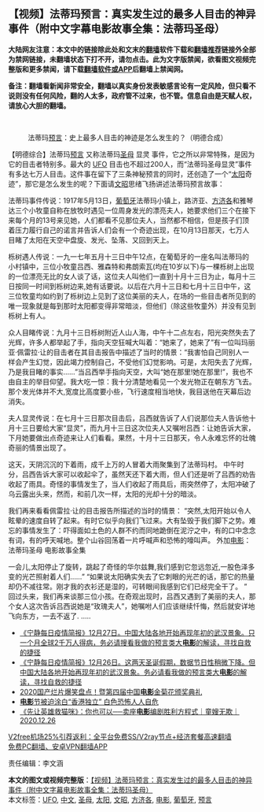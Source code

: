  <h2>【视频】法蒂玛预言：真实发生过的最多人目击的神异事件（附中文字幕电影故事全集：法蒂玛圣母）</h2> <p class="notice"><b>大陆网友注意：本文中的链接除此处和文末的<a href="https://github.com/bannedbook/fanqiang" >翻墙</a>软件下载和<a href="https://github.com/killgcd/justmysocks/blob/master/README.md">翻墙推荐</a>链接外全部为禁网链接，未翻墙状态下打不开，请勿点击。此为文字版禁闻，欲看图文视频完整版和更多禁闻，请下载<a href="https://github.com/bannedbook/fanqiang">翻墙软件或APP</a>后翻墙上禁闻网。</p><p>备注：翻墙看新闻非常安全，翻墙以真实身份发表敏感言论有一定风险，但只看不说则没有任何风险，翻的人太多，政府管不过来，也不管。信息自由是天赋人权，请放心大胆的翻墙。</b></p>  <div class="entry"> <br /> <figure><figcaption class="wp-caption-text">法蒂玛<a href="https://www.bannedbook.org/bnews/tag/%e9%a2%84%e8%a8%80/" class="st_tag internal_tag" rel="tag" title="标签 预言 下的日志">预言</a>：史上最多人目击的神迹是怎么发生的？（明德合成）</figcaption></figure> <p>【明德综合】法蒂玛<span class='wp_keywordlink'><a href="https://www.bannedbook.org/forum5/" title="预言玄学禁书下载" rel="nofollow">预言</a></span> 又称法蒂玛<a href="https://www.bannedbook.org/bnews/tag/%e5%9c%a3%e6%af%8d/" class="st_tag internal_tag" rel="tag" title="标签 圣母 下的日志">圣母</a> 显灵 事件，它之所以非常特殊，是因为它的目击者特别多。最大的 <a href="https://www.bannedbook.org/bnews/tag/ufo/" class="st_tag internal_tag" rel="tag" title="标签 UFO 下的日志">UFO</a> 目击也不超过200人，而“法蒂玛圣母显灵”事件有多达七万人目击。这件事在留下了三条神秘预言的同时，还创造了一个“<a href="https://www.bannedbook.org/bnews/tag/%e5%a4%aa%e9%98%b3/" class="st_tag internal_tag" rel="tag" title="标签 太阳 下的日志">太阳</a>奇迹”，那它是怎么发生的呢？下面请<a href="https://www.bannedbook.org/bnews/tag/%e6%96%87%e6%98%ad/" class="st_tag internal_tag" rel="tag" title="标签 文昭 下的日志">文昭</a>思绪飞扬讲述法蒂玛预言故事：</p> <p></p>  <p>法蒂玛事件传说：1917年5月13日，<a href="https://www.bannedbook.org/bnews/tag/%e8%91%a1%e8%90%84%e7%89%99/" class="st_tag internal_tag" rel="tag" title="标签 葡萄牙 下的日志">葡萄牙</a>法蒂玛小镇上，路济亚、<a href="https://www.bannedbook.org/bnews/tag/%e6%96%b9%e6%b5%8e%e5%90%84/" class="st_tag internal_tag" rel="tag" title="标签 方济各 下的日志">方济各</a>和雅琴达三个小牧童自称在放牧时遇见一位周身发光的漂亮夫人，她要求他们三个在接下来每个月的13号来见她，人们都看不见那位夫人，当然都不相信，但是孩子们顶着压力履行自己的诺言并告诉人们会有一个奇迹出现，在10月13日那天，七万人目睹了太阳在天空中盘旋、发光、坠落、又回到天上。</p> <p>栎树遇人传说：一九一七年五月十三日中午12点，在葡萄牙的一座名叫法蒂玛的小村镇中，三位小牧童吕西、雅森特和弗朗索瓦(均在10岁以下)与一棵栎树上出现的一位漂亮无比的女人谈了话，这位夫人叫他们一直到十月十三日为止，每月十三日按同一时间到栎树边来,她有话要说。以后在六月十三日和七月十三日中午，这三位牧童均如约到了栎树边上见到了这位美丽的夫人，在场的一些目击者所见到的唯一现象就是每到那时太阳都变得非常暗淡，但他们（除这些牧童外）并没有见到栎树上有人。</p>  <p>众人目睹传说：九月十三日栎树附近人山人海，中午十二点左右，阳光突然失去了光辉，许多人都举起了手，指向天空狂喊大叫着：“她来了，她来了”有一位叫玛丽亚·佩雷拉·让的目击者在其目击报告中描述了当时的情景：“我害怕自己同别人一样会产生幻觉，因此竭力控制自己，不受他们幻觉影响。可是，太阳失去了光辉，乃是我目睹的事实……”当吕西举手指向天空，大叫“她在那里!她在那里!”，我也不由自主的举目仰望。我大吃一惊：我十分清楚地看见一个发光物正在朝东方飞去。那个发光体并不大,宽度比高度要小些，飞行速度相当地快，我目送他在天幕后边消失。</p> <p>夫人显灵传说：在七月十三日那次目击后，吕西就告诉了人们说那位夫人告诉他十月十三日要给大家“显灵”，而九月十三日这次位夫人又嘱咐吕西：让她告诉大家，下月她要做出点奇迹来让人们看看。果然，十月十三日那天，令人永难忘怀的壮魄奇丽的情景出现了。</p>  <p>这天，天阴沉沉的下着雨，成千上万的人冒着大雨聚集到了法蒂玛村。 中午时分，吕西告诉大家可以收起伞了，虽然天还下着大雨，但人们还是听了吕西的劝告收起了雨具。奇怪的事情发生了，当人们收起了雨具后，雨突然停了，太阳冲破了乌云露出头来，然而，和前几次一样，太阳的光却十分的暗淡。</p> <p>我们再来看看佩雷拉·让的目击报告所描述的当时的情景： “突然,太阳开始以令人眩晕的速度自转了起来。有时它似乎向我们飞过来。大有坠毁于我们脚下之势。难忘的事情发生了：吓得面如土色的人群不约而同地跪倒在泥泞之中，有的口中念念有词，有的呼天喊地。整个山谷回荡着一片呼喊声和恐怖的嚎叫声。 外加<a href="https://www.bannedbook.org/bnews/tag/%e7%94%b5%e5%bd%b1/" class="st_tag internal_tag" rel="tag" title="标签 电影 下的日志">电影</a>：法蒂玛圣母 电影故事全集</p>  <p></p> <p>一会儿,太阳停止了旋转，跳起了奇怪的华尔兹舞,我们感到它忽远忽近,一股色泽多变的光芒照射着人们……” “如果说太阳确实失去了它刺眼的光芒的话，那它的热量却仍不减往常。刚才我的衣衫还是湿的，可转眼间我感到它们已经完全干了。 ” 回过头来，我们再来谈那三位小孩。在奇观出现时，吕西又遇到了美丽的夫人，那个女人这次告诉吕西说她是“玫瑰夫人”，她嘱咐人们应该继续忏悔，然后就安详地飞向东方，一去不返了. &#8230;..</p> <ul class='op-related-articles' title='相关阅读'> <li><a href='https://www.bannedbook.org/bnews/bannedvideo/20201228/1456368.html' target='_blank'>《宁静每日疫情简报》12月27日。中国大陆各地开始再现年初的武汉景象。只一个月全球2千万人得病，务必请搜看我做的预言类大<b>电影</b>的解读，寻找自救的捷径</a></li> <li><a href='https://www.bannedbook.org/bnews/bannedvideo/20201227/1455890.html' target='_blank'>《宁静每日疫情简报》12月26日。这两天圣诞假期，数据节日性稍微下降。但中国大陆各地开始再现年初的武汉景象。务必请看我做的预言类大<b>电影</b>的解读，寻找自救的捷径</a></li> <li><a href='https://www.bannedbook.org/bnews/yule/20201227/1455770.html' target='_blank'>2020国产烂片爆笑盘点！暨第四届中国<b>电影</b>金菊花颁奖典礼</a></li> <li><a href='https://www.bannedbook.org/bnews/comments/20201227/1455700.html' target='_blank'><b>电影</b>节被迫涂白“香港独立” 白色恐怖人人自危</a></li> <li><a href='https://www.bannedbook.org/bnews/taiwannews/20201226/1455442.html' target='_blank'>《先让英雄救猫咪》：你也可以──卖座<b>电影</b>编剧胜利方程式｜童嫂无欺｜2020.12.26</a></li> </ul> <p class="texttj"> <a href="https://www.bannedbook.org/forum23/topic22702.html" target="_blank">V2free机场25%引荐返利：全平台免费SS/V2ray节点+经济套餐高速翻墙</a><br/> <a href="https://github.com/bannedbook/fanqiang/wiki/%E7%A6%81%E9%97%BB%E7%BD%91%E5%AE%89%E5%8D%93%E7%BF%BB%E5%A2%99%E6%96%B0%E9%97%BBAPP" target="_blank">免费PC翻墙、安卓VPN翻墙APP</a></p><p>责任编辑：李文涵</p><a name='sharetosocial'></a>       <div><b>本文的图文或视频完整版</b>：<a href='https://www.bannedbook.org/bnews/comments/20201229/1457301.html'>【视频】法蒂玛预言：真实发生过的最多人目击的神异事件（附中文字幕电影故事全集：法蒂玛圣母）</a></div>  </div><!--END ENTRY--> <div class="postfooter"> <div>本文标签：<a href="https://www.bannedbook.org/bnews/tag/ufo/" rel="tag">UFO</a>, <a href="https://www.bannedbook.org/bnews/tag/%e4%b8%ad%e6%96%87/" rel="tag">中文</a>, <a href="https://www.bannedbook.org/bnews/tag/%e5%9c%a3%e6%af%8d/" rel="tag">圣母</a>, <a href="https://www.bannedbook.org/bnews/tag/%e5%a4%aa%e9%98%b3/" rel="tag">太阳</a>, <a href="https://www.bannedbook.org/bnews/tag/%e6%96%87%e6%98%ad/" rel="tag">文昭</a>, <a href="https://www.bannedbook.org/bnews/tag/%e6%96%b9%e6%b5%8e%e5%90%84/" rel="tag">方济各</a>, <a href="https://www.bannedbook.org/bnews/tag/%e7%94%b5%e5%bd%b1/" rel="tag">电影</a>, <a href="https://www.bannedbook.org/bnews/tag/%e8%91%a1%e8%90%84%e7%89%99/" rel="tag">葡萄牙</a>, <a href="https://www.bannedbook.org/bnews/tag/%e9%a2%84%e8%a8%80/" rel="tag">预言</a></div>  </div><!--END POSTFOOTER--> 